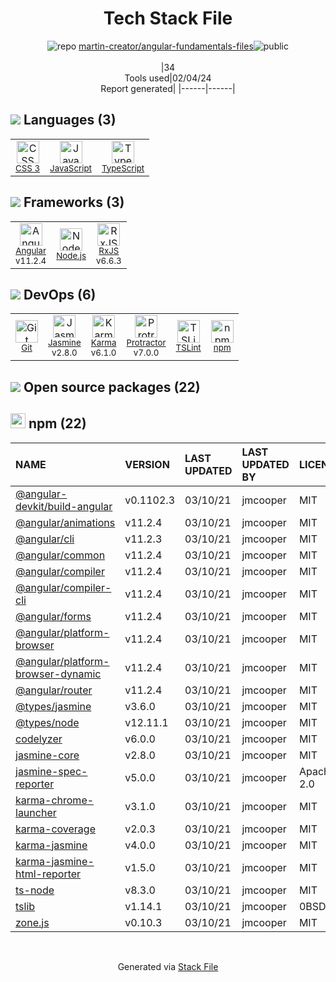 <!--
&lt;--- Readme.md Snippet without images Start ---&gt;
## Tech Stack
martin-creator/angular-fundamentals-files is built on the following main stack:

- [Jasmine](http://jasmine.github.io/) – Javascript Testing Framework
- [Node.js](http://nodejs.org/) – Frameworks (Full Stack)
- [JavaScript](https://developer.mozilla.org/en-US/docs/Web/JavaScript) – Languages
- [Karma](http://karma-runner.github.io/) – Browser Testing
- [TypeScript](http://www.typescriptlang.org) – Languages
- [Protractor](http://angular.github.io/protractor) – Javascript Testing Framework
- [RxJS](http://reactivex.io/rxjs/) – Concurrency Frameworks
- [Angular](https://angular.io) – Javascript MVC Frameworks
- [TSLint](https://github.com/palantir/tslint) – Code Review

Full tech stack [here](/techstack.md)

&lt;--- Readme.md Snippet without images End ---&gt;

&lt;--- Readme.md Snippet with images Start ---&gt;
## Tech Stack
martin-creator/angular-fundamentals-files is built on the following main stack:

- <img width='25' height='25' src='https://img.stackshare.io/service/831/7c0b595409af531b9cdeb07f8c513e8b.png' alt='Jasmine'/> [Jasmine](http://jasmine.github.io/) – Javascript Testing Framework
- <img width='25' height='25' src='https://img.stackshare.io/service/1011/n1JRsFeB_400x400.png' alt='Node.js'/> [Node.js](http://nodejs.org/) – Frameworks (Full Stack)
- <img width='25' height='25' src='https://img.stackshare.io/service/1209/javascript.jpeg' alt='JavaScript'/> [JavaScript](https://developer.mozilla.org/en-US/docs/Web/JavaScript) – Languages
- <img width='25' height='25' src='https://img.stackshare.io/service/1420/TidYGd6a.png' alt='Karma'/> [Karma](http://karma-runner.github.io/) – Browser Testing
- <img width='25' height='25' src='https://img.stackshare.io/service/1612/bynNY5dJ.jpg' alt='TypeScript'/> [TypeScript](http://www.typescriptlang.org) – Languages
- <img width='25' height='25' src='https://img.stackshare.io/service/1754/protractor-logo1.png' alt='Protractor'/> [Protractor](http://angular.github.io/protractor) – Javascript Testing Framework
- <img width='25' height='25' src='https://img.stackshare.io/service/1796/984368.png' alt='RxJS'/> [RxJS](http://reactivex.io/rxjs/) – Concurrency Frameworks
- <img width='25' height='25' src='https://img.stackshare.io/service/3745/cb8U-gL6_400x400.jpg' alt='Angular'/> [Angular](https://angular.io) – Javascript MVC Frameworks
- <img width='25' height='25' src='https://img.stackshare.io/service/5561/303157.png' alt='TSLint'/> [TSLint](https://github.com/palantir/tslint) – Code Review

Full tech stack [here](/techstack.md)

&lt;--- Readme.md Snippet with images End ---&gt;
-->
<div align="center">

# Tech Stack File
![](https://img.stackshare.io/repo.svg "repo") [martin-creator/angular-fundamentals-files](https://github.com/martin-creator/angular-fundamentals-files)![](https://img.stackshare.io/public_badge.svg "public")
<br/><br/>
|34<br/>Tools used|02/04/24 <br/>Report generated|
|------|------|
</div>

## <img src='https://img.stackshare.io/languages.svg'/> Languages (3)
<table><tr>
  <td align='center'>
  <img width='36' height='36' src='https://img.stackshare.io/service/6727/css.png' alt='CSS 3'>
  <br>
  <sub><a href="https://developer.mozilla.org/en-US/docs/Web/CSS/CSS3">CSS 3</a></sub>
  <br>
  <sub></sub>
</td>

<td align='center'>
  <img width='36' height='36' src='https://img.stackshare.io/service/1209/javascript.jpeg' alt='JavaScript'>
  <br>
  <sub><a href="https://developer.mozilla.org/en-US/docs/Web/JavaScript">JavaScript</a></sub>
  <br>
  <sub></sub>
</td>

<td align='center'>
  <img width='36' height='36' src='https://img.stackshare.io/service/1612/bynNY5dJ.jpg' alt='TypeScript'>
  <br>
  <sub><a href="http://www.typescriptlang.org">TypeScript</a></sub>
  <br>
  <sub></sub>
</td>

</tr>
</table>

## <img src='https://img.stackshare.io/frameworks.svg'/> Frameworks (3)
<table><tr>
  <td align='center'>
  <img width='36' height='36' src='https://img.stackshare.io/service/3745/cb8U-gL6_400x400.jpg' alt='Angular'>
  <br>
  <sub><a href="https://angular.io">Angular</a></sub>
  <br>
  <sub>v11.2.4</sub>
</td>

<td align='center'>
  <img width='36' height='36' src='https://img.stackshare.io/service/1011/n1JRsFeB_400x400.png' alt='Node.js'>
  <br>
  <sub><a href="http://nodejs.org/">Node.js</a></sub>
  <br>
  <sub></sub>
</td>

<td align='center'>
  <img width='36' height='36' src='https://img.stackshare.io/service/1796/984368.png' alt='RxJS'>
  <br>
  <sub><a href="http://reactivex.io/rxjs/">RxJS</a></sub>
  <br>
  <sub>v6.6.3</sub>
</td>

</tr>
</table>

## <img src='https://img.stackshare.io/devops.svg'/> DevOps (6)
<table><tr>
  <td align='center'>
  <img width='36' height='36' src='https://img.stackshare.io/service/1046/git.png' alt='Git'>
  <br>
  <sub><a href="http://git-scm.com/">Git</a></sub>
  <br>
  <sub></sub>
</td>

<td align='center'>
  <img width='36' height='36' src='https://img.stackshare.io/service/831/7c0b595409af531b9cdeb07f8c513e8b.png' alt='Jasmine'>
  <br>
  <sub><a href="http://jasmine.github.io/">Jasmine</a></sub>
  <br>
  <sub>v2.8.0</sub>
</td>

<td align='center'>
  <img width='36' height='36' src='https://img.stackshare.io/service/1420/TidYGd6a.png' alt='Karma'>
  <br>
  <sub><a href="http://karma-runner.github.io/">Karma</a></sub>
  <br>
  <sub>v6.1.0</sub>
</td>

<td align='center'>
  <img width='36' height='36' src='https://img.stackshare.io/service/1754/protractor-logo1.png' alt='Protractor'>
  <br>
  <sub><a href="http://angular.github.io/protractor">Protractor</a></sub>
  <br>
  <sub>v7.0.0</sub>
</td>

<td align='center'>
  <img width='36' height='36' src='https://img.stackshare.io/service/5561/303157.png' alt='TSLint'>
  <br>
  <sub><a href="https://github.com/palantir/tslint">TSLint</a></sub>
  <br>
  <sub></sub>
</td>

<td align='center'>
  <img width='36' height='36' src='https://img.stackshare.io/service/1120/lejvzrnlpb308aftn31u.png' alt='npm'>
  <br>
  <sub><a href="https://www.npmjs.com/">npm</a></sub>
  <br>
  <sub></sub>
</td>

</tr>
</table>


## <img src='https://img.stackshare.io/group.svg' /> Open source packages (22)</h2>

## <img width='24' height='24' src='https://img.stackshare.io/service/1120/lejvzrnlpb308aftn31u.png'/> npm (22)

|NAME|VERSION|LAST UPDATED|LAST UPDATED BY|LICENSE|VULNERABILITIES|
|:------|:------|:------|:------|:------|:------|
|[@angular-devkit/build-angular](https://www.npmjs.com/@angular-devkit/build-angular)|v0.1102.3|03/10/21|jmcooper |MIT|N/A|
|[@angular/animations](https://www.npmjs.com/@angular/animations)|v11.2.4|03/10/21|jmcooper |MIT|N/A|
|[@angular/cli](https://www.npmjs.com/@angular/cli)|v11.2.3|03/10/21|jmcooper |MIT|N/A|
|[@angular/common](https://www.npmjs.com/@angular/common)|v11.2.4|03/10/21|jmcooper |MIT|N/A|
|[@angular/compiler](https://www.npmjs.com/@angular/compiler)|v11.2.4|03/10/21|jmcooper |MIT|N/A|
|[@angular/compiler-cli](https://www.npmjs.com/@angular/compiler-cli)|v11.2.4|03/10/21|jmcooper |MIT|N/A|
|[@angular/forms](https://www.npmjs.com/@angular/forms)|v11.2.4|03/10/21|jmcooper |MIT|N/A|
|[@angular/platform-browser](https://www.npmjs.com/@angular/platform-browser)|v11.2.4|03/10/21|jmcooper |MIT|N/A|
|[@angular/platform-browser-dynamic](https://www.npmjs.com/@angular/platform-browser-dynamic)|v11.2.4|03/10/21|jmcooper |MIT|N/A|
|[@angular/router](https://www.npmjs.com/@angular/router)|v11.2.4|03/10/21|jmcooper |MIT|N/A|
|[@types/jasmine](https://www.npmjs.com/@types/jasmine)|v3.6.0|03/10/21|jmcooper |MIT|N/A|
|[@types/node](https://www.npmjs.com/@types/node)|v12.11.1|03/10/21|jmcooper |MIT|N/A|
|[codelyzer](https://www.npmjs.com/codelyzer)|v6.0.0|03/10/21|jmcooper |MIT|N/A|
|[jasmine-core](https://www.npmjs.com/jasmine-core)|v2.8.0|03/10/21|jmcooper |MIT|N/A|
|[jasmine-spec-reporter](https://www.npmjs.com/jasmine-spec-reporter)|v5.0.0|03/10/21|jmcooper |Apache-2.0|N/A|
|[karma-chrome-launcher](https://www.npmjs.com/karma-chrome-launcher)|v3.1.0|03/10/21|jmcooper |MIT|N/A|
|[karma-coverage](https://www.npmjs.com/karma-coverage)|v2.0.3|03/10/21|jmcooper |MIT|N/A|
|[karma-jasmine](https://www.npmjs.com/karma-jasmine)|v4.0.0|03/10/21|jmcooper |MIT|N/A|
|[karma-jasmine-html-reporter](https://www.npmjs.com/karma-jasmine-html-reporter)|v1.5.0|03/10/21|jmcooper |MIT|N/A|
|[ts-node](https://www.npmjs.com/ts-node)|v8.3.0|03/10/21|jmcooper |MIT|N/A|
|[tslib](https://www.npmjs.com/tslib)|v1.14.1|03/10/21|jmcooper |0BSD|N/A|
|[zone.js](https://www.npmjs.com/zone.js)|v0.10.3|03/10/21|jmcooper |MIT|N/A|

<br/>
<div align='center'>

Generated via [Stack File](https://github.com/marketplace/stack-file)
